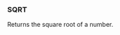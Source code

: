 <!--
This is generated by ESQL's AbstractFunctionTestCase. Do no edit it. See ../README.md for how to regenerate it.
-->

### SQRT
Returns the square root of a number.

